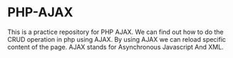 # PHP-AJAX
This is a practice repository for PHP AJAX. We can find out how to do the CRUD operation in php using AJAX. By using AJAX we can reload specific content of the page. AJAX stands for Asynchronous Javascript And XML.
